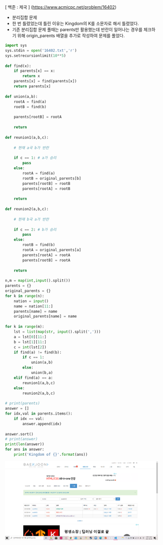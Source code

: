 [ 백준 : 제국 ] (https://www.acmicpc.net/problem/16402)



- 분리집합 문제
- 한 번 틀렸었는데 틀린 이유는 Kingdom의 K를 소문자로 해서 틀렸었다.
- 기존 분리집합 문제 풀때는 parents만 활용했는데 반란이 일어나는 경우를 체크하기 위해 origin_parents 배열을 추가로 작성하여 문제를 풀었다.



```python
import sys
sys.stdin = open('16402.txt','r')
sys.setrecursionlimit(10**5)

def find(x):
    if parents[x] == x:
        return x
    parents[x] = find(parents[x])
    return parents[x]

def union(a,b):
    rootA = find(a)
    rootB = find(b)

    parents[rootB] = rootA

    return

def reunion1(a,b,c):

    # 현재 a국 b가 반란

    if c == 1: # a가 승리
        pass
    else:
        rootA = find(a)
        rootB = original_parents[b]
        parents[rootB] = rootB
        parents[rootA] = rootB

    return

def reunion2(a,b,c):

    # 현재 b국 a가 반란

    if c == 2: # b가 승리
        pass
    else:
        rootB = find(b)
        rootA = original_parents[a]
        parents[rootA] = rootA
        parents[rootB] = rootA

    return

n,m = map(int,input().split())
parents = {}
original_parents = {}
for k in range(n):
    nation = input()
    name = nation[11:]
    parents[name] = name
    original_parents[name] = name

for k in range(m):
    lst = list(map(str, input().split(',')))
    a = lst[0][11:]
    b = lst[1][11:]
    c = int(lst[2])
    if find(a) != find(b):
        if c == 1:
            union(a,b)
        else:
            union(b,a)
    elif find(a) == a:
        reunion1(a,b,c)
    else:
        reunion2(a,b,c)

# print(parents)
answer = []
for idx,val in parents.items():
    if idx == val:
        answer.append(idx)

answer.sort()
# print(answer)
print(len(answer))
for ans in answer:
    print('Kingdom of {}'.format(ans))

```

![20210909_124517](20210909_124517.png)

